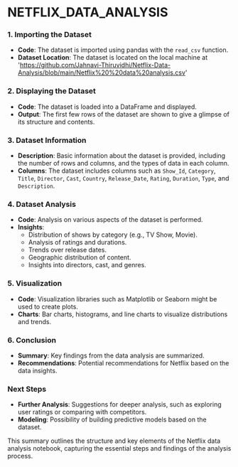 # NETFLIX_DATA_ANALYSIS


### 1. Importing the Dataset
   - **Code**: The dataset is imported using pandas with the `read_csv` function.
   - **Dataset Location**: The dataset is located on the local machine at 'https://github.com/Jahnavi-Thiruvidhi/Netflix-Data-Analysis/blob/main/Netflix%20%20data%20analysis.csv'
### 2. Displaying the Dataset
   - **Code**: The dataset is loaded into a DataFrame and displayed.
   - **Output**: The first few rows of the dataset are shown to give a glimpse of its structure and contents.

### 3. Dataset Information
   - **Description**: Basic information about the dataset is provided, including the number of rows and columns, and the types of data in each column.
   - **Columns**: The dataset includes columns such as `Show_Id`, `Category`, `Title`, `Director`, `Cast`, `Country`, `Release_Date`, `Rating`, `Duration`, `Type`, and `Description`.

### 4. Dataset Analysis
   - **Code**: Analysis on various aspects of the dataset is performed.
   - **Insights**:
     - Distribution of shows by category (e.g., TV Show, Movie).
     - Analysis of ratings and durations.
     - Trends over release dates.
     - Geographic distribution of content.
     - Insights into directors, cast, and genres.

### 5. Visualization
   - **Code**: Visualization libraries such as Matplotlib or Seaborn might be used to create plots.
   - **Charts**: Bar charts, histograms, and line charts to visualize distributions and trends.

### 6. Conclusion
   - **Summary**: Key findings from the data analysis are summarized.
   - **Recommendations**: Potential recommendations for Netflix based on the data insights.

### Next Steps
   - **Further Analysis**: Suggestions for deeper analysis, such as exploring user ratings or comparing with competitors.
   - **Modeling**: Possibility of building predictive models based on the dataset.

This summary outlines the structure and key elements of the Netflix data analysis notebook, capturing the essential steps and findings of the analysis process.
